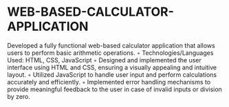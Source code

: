 # WEB-BASED-CALCULATOR-APPLICATION
Developed a fully functional web-based calculator application that allows users to perform basic arithmetic
operations.
◦ Technologies/Languages Used: HTML, CSS, JavaScript
◦ Designed and implemented the user interface using HTML and CSS, ensuring a visually appealing and
intuitive layout.
◦ Utilized JavaScript to handle user input and perform calculations accurately and efficiently.
◦ Implemented error handling mechanisms to provide meaningful feedback to the user in case of invalid
inputs or division by zero.
